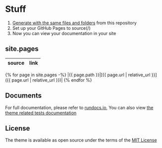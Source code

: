 # Stuff
1. [Generate with the same files and folders](https://github.com/rundocs/starter-slim/generate) from this repository
2. Set up your GitHub Pages to source(/)
3. Now you can view your documentation in your site

## site.pages

| source | link |
| ------ | ---- |
{% for page in site.pages -%}
|{{ page.path }}|[{{ page.url | relative_url }}]({{ page.url | relative_url }})|
{% endfor %}

## Documents
For full documentation, please refer to [rundocs.io](https://rundocs.io/), You can also view [the theme related tests documentation](https://rundocs.github.io/jekyll-rtd-theme)

## License
The theme is available as open source under the terms of the [MIT License](https://github.com/rundocs/jekyll-rtd-theme/blob/master/LICENSE)